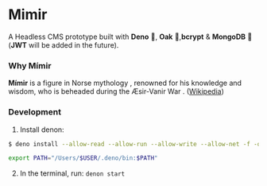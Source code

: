 # Mimir
A Headless CMS prototype built with **Deno** 🦕, **Oak** 🌳,**bcrypt** & **MongoDB** 🍃 (**JWT** will be added in the future).

### Why Mímir

**Mímir**  is a figure in  Norse mythology , renowned for his knowledge and wisdom, who is beheaded during the  Æsir-Vanir War . ([Wikipedia](https://en.wikipedia.org/wiki/M%C3%ADmir))

### Development

1. Install denon:
```bash
$ deno install --allow-read --allow-run --allow-write --allow-net -f -q --unstable https://deno.land/x/denon@2.3.1/denon.ts

export PATH="/Users/$USER/.deno/bin:$PATH"
```
2. In the terminal, run: `denon start`
